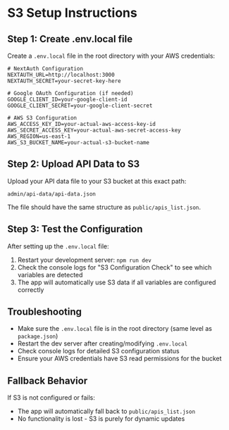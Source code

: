 # S3 Setup Instructions

## Step 1: Create .env.local file

Create a `.env.local` file in the root directory with your AWS credentials:

```env
# NextAuth Configuration
NEXTAUTH_URL=http://localhost:3000
NEXTAUTH_SECRET=your-secret-key-here

# Google OAuth Configuration (if needed)
GOOGLE_CLIENT_ID=your-google-client-id
GOOGLE_CLIENT_SECRET=your-google-client-secret

# AWS S3 Configuration
AWS_ACCESS_KEY_ID=your-actual-aws-access-key-id
AWS_SECRET_ACCESS_KEY=your-actual-aws-secret-access-key
AWS_REGION=us-east-1
AWS_S3_BUCKET_NAME=your-actual-s3-bucket-name
```

## Step 2: Upload API Data to S3

Upload your API data file to your S3 bucket at this exact path:
```
admin/api-data/api-data.json
```

The file should have the same structure as `public/apis_list.json`.

## Step 3: Test the Configuration

After setting up the `.env.local` file:

1. Restart your development server: `npm run dev`
2. Check the console logs for "S3 Configuration Check" to see which variables are detected
3. The app will automatically use S3 data if all variables are configured correctly

## Troubleshooting

- Make sure the `.env.local` file is in the root directory (same level as `package.json`)
- Restart the dev server after creating/modifying `.env.local`
- Check console logs for detailed S3 configuration status
- Ensure your AWS credentials have S3 read permissions for the bucket

## Fallback Behavior

If S3 is not configured or fails:
- The app will automatically fall back to `public/apis_list.json`
- No functionality is lost - S3 is purely for dynamic updates
